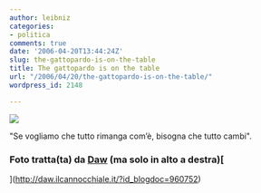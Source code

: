 ```yaml
---
author: leibniz
categories:
- politica
comments: true
date: '2006-04-20T13:44:24Z'
slug: the-gattopardo-is-on-the-table
title: The gattopardo is on the table
url: "/2006/04/20/the-gattopardo-is-on-the-table/"
wordpress_id: 2148

---
```

![](http://www.dawmedia.it/blog/prodichitarra2.jpg)

"Se vogliamo che tutto rimanga com’è, bisogna che tutto cambi".


### Foto tratta(ta) da [Daw](http://daw.ilcannocchiale.it/?id_blogdoc=960752) (ma solo in alto a destra)[
](http://daw.ilcannocchiale.it/?id_blogdoc=960752)
